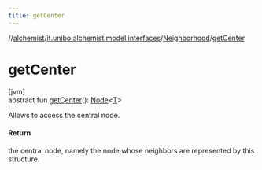 ```yaml
---
title: getCenter
---
```

//[alchemist](../../../index.html)/[it.unibo.alchemist.model.interfaces](../index.html)/[Neighborhood](index.html)/[getCenter](get-center.html)



# getCenter



[jvm]\
abstract fun [getCenter](get-center.html)(): [Node](../-node/index.html)<[T](../-node/index.html)>



Allows to access the central node.



#### Return



the central node, namely the node whose neighbors are represented by this structure.





